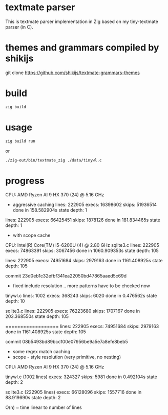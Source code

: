 # textmate parser

This is textmate parser implementation in Zig based on my tiny-textmate parser (in C).

# themes and grammars compiled by shikijs

git clone https://github.com/shikijs/textmate-grammars-themes

# build

```sh
zig build
```

# usage

```sh
zig build run
```
or
```sh
./zig-out/bin/textmate_zig ./data/tinywl.c
```

# progress

CPU: AMD Ryzen AI 9 HX 370 (24) @ 5.16 GHz

* aggressive caching
lines: 222905
execs: 16398602
skips: 51936514
done in 158.582904s
state depth: 1

lines: 222905
execs: 66425451
skips: 1878126
done in 181.834465s
state depth: 1

* with scope cache

CPU: Intel(R) Core(TM) i5-6200U (4) @ 2.80 GHz
sqlite3.c
lines: 222905
execs: 74863391
skips: 3067456
done in 1060.909353s
state depth: 105

lines: 222905
execs: 74951684
skips: 2979163
done in 1161.408925s
state depth: 105

commit 23d0eb1c32efbf341ea22050bd47865aaed5c69d
* fixed include resolution .. more patterns have to be checked now 

tinywl.c
lines: 1002
execs: 368243
skips: 6020
done in 0.476562s
state depth: 10

sqlite3.c
lines: 222905
execs: 76223680
skips: 1707167
done in 203.368550s
state depth: 105

==================
lines: 222905
execs: 74951684
skips: 2979163
done in 1161.408925s
state depth: 105

commit 08b5493bd89bcc100e07956be9a5e7a8efe8beb5 
* some regex match caching
* scope - style resolution (very primitive, no nesting)

CPU: AMD Ryzen AI 9 HX 370 (24) @ 5.16 GHz

tinywl.c (1002 lines)
execs: 324327
skips: 5981
done in 0.492104s
state depth: 2

sqlite3.c (222905 lines)
execs: 66128096
skips: 1557716
done in 88.919690s
state depth: 2

O(n) ~ time linear to number of lines


